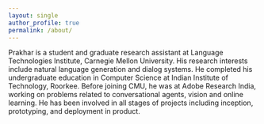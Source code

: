 ```yaml
---
layout: single
author_profile: true
permalink: /about/
---
```

Prakhar is a student and graduate research assistant at Language Technologies Institute, Carnegie Mellon University. His research interests include natural language generation and dialog systems. He completed his undergraduate education in Computer Science at Indian Institute of Technology, Roorkee. Before joining CMU, he was at Adobe Research India, working on problems related to conversational agents, vision and online learning. He has been involved in all stages of projects including inception, prototyping, and deployment in product.
